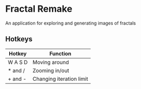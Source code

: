 # Fractal Remake

An application for exploring and generating images of fractals

## Hotkeys

|Hotkey|Function|
|---|---|
|W A S D|Moving around|
|* and /|Zooming in/out|
|+ and -|Changing iteration limit|
